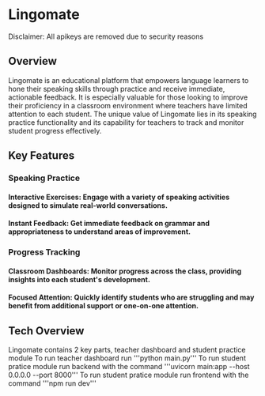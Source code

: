 # Lingomate
Disclaimer: All apikeys are removed due to security reasons

## Overview
Lingomate is an educational platform that empowers language learners to hone their speaking skills through practice and receive immediate, actionable feedback. It is especially valuable for those looking to improve their proficiency in a classroom environment where teachers have limited attention to each student. The unique value of Lingomate lies in its speaking practice functionality and its capability for teachers to track and monitor student progress effectively.

## Key Features
### Speaking Practice
#### Interactive Exercises: Engage with a variety of speaking activities designed to simulate real-world conversations.
#### Instant Feedback: Get immediate feedback on grammar and appropriateness to understand areas of improvement.

### Progress Tracking
#### Classroom Dashboards: Monitor progress across the class, providing insights into each student's development.
#### Focused Attention: Quickly identify students who are struggling and may benefit from additional support or one-on-one attention.

## Tech Overview
Lingomate contains 2 key parts, teacher dashboard and student practice module
To run teacher dashboard run '''python main.py'''
To run student pratice module run backend with the command '''uvicorn main:app --host 0.0.0.0 --port 8000'''
To run student pratice module run frontend with the command '''npm run dev'''
